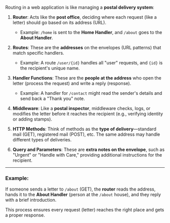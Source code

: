 Routing in a web application is like managing a **postal delivery system**:

1. **Router**: Acts like the **post office**, deciding where each request (like a letter) should go based on its address (URL).
    
    - Example: `/home` is sent to the **Home Handler**, and `/about` goes to the **About Handler**.
2. **Routes**: These are the **addresses** on the envelopes (URL patterns) that match specific handlers.
    
    - Example: A route `/user/{id}` handles all "user" requests, and `{id}` is the recipient's unique name.
3. **Handler Functions**: These are the **people at the address** who open the letter (process the request) and write a reply (response).
    
    - Example: A handler for `/contact` might read the sender's details and send back a "Thank you" note.
4. **Middleware**: Like a **postal inspector**, middleware checks, logs, or modifies the letter before it reaches the recipient (e.g., verifying identity or adding stamps).
    
5. **HTTP Methods**: Think of methods as the **type of delivery**—standard mail (GET), registered mail (POST), etc. The same address may handle different types of deliveries.
    
6. **Query and Parameters**: These are **extra notes on the envelope**, such as "Urgent" or "Handle with Care," providing additional instructions for the recipient.
    

---

### Example:

If someone sends a letter to `/about` (GET), the **router** reads the address, hands it to the **About Handler** (person at the `/about` house), and they reply with a brief introduction.

This process ensures every request (letter) reaches the right place and gets a proper response.